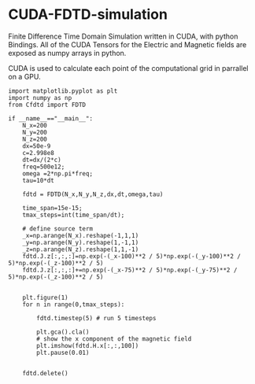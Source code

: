 # CUDA-FDTD-simulation

Finite Difference Time Domain Simulation written in CUDA, with python Bindings. 
All of the CUDA Tensors for the Electric and Magnetic fields are exposed as numpy arrays
in python.

CUDA is used to calculate each point of the computational grid in parrallel on a GPU.

```
import matplotlib.pyplot as plt
import numpy as np
from Cfdtd import FDTD

if __name__=="__main__":
    N_x=200
    N_y=200
    N_z=200
    dx=50e-9
    c=2.998e8
    dt=dx/(2*c)
    freq=500e12;
    omega =2*np.pi*freq;
    tau=10*dt

    fdtd = FDTD(N_x,N_y,N_z,dx,dt,omega,tau)

    time_span=15e-15;
    tmax_steps=int(time_span/dt);

    # define source term
    _x=np.arange(N_x).reshape(-1,1,1)
    _y=np.arange(N_y).reshape(1,-1,1)
    _z=np.arange(N_z).reshape(1,1,-1)
    fdtd.J.z[:,:,:]=np.exp(-(_x-100)**2 / 5)*np.exp(-(_y-100)**2 / 5)*np.exp(-(_z-100)**2 / 5)
    fdtd.J.z[:,:,:]+=np.exp(-(_x-75)**2 / 5)*np.exp(-(_y-75)**2 / 5)*np.exp(-(_z-100)**2 / 5)


    plt.figure(1)
    for n in range(0,tmax_steps):

        fdtd.timestep(5) # run 5 timesteps

        plt.gca().cla()
        # show the x component of the magnetic field
        plt.imshow(fdtd.H.x[:,:,100])
        plt.pause(0.01)


    fdtd.delete()
```
